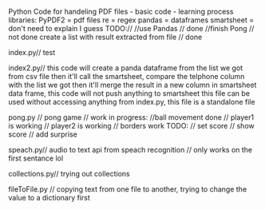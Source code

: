 Python Code for handeling PDF files - basic code - learning process
libraries: 
PyPDF2 = pdf files
re = regex
pandas = dataframes
smartsheet = don't need to explain I guess 
TODO://
//use Pandas // done
//finish Pong // not done
create a list with result extracted from file // done

index.py// test

index2.py//  this code will create a panda dataframe from the list we got from csv file
 then it'll call the smartsheet, compare the telphone column with the list we got
 then it'll merge the result in a new column in smartsheet data frame,
 this code will not push anything to smartsheet
 this file can be used without accessing anything from index.py, this file is a standalone file
 
 pong.py // pong game // work in progress:
         //ball movement done
         // player1 is working
         // player2 is working
         // borders work
        TODO:
        // set score
        // show score
        // add surprise
 
 speach.py// audio to text api from speach recognition // only works on the first sentance lol
 
 collections.py// trying out collections
 
 fileToFile.py // copying text from one file to another, trying to change the value to a dictionary first
